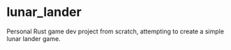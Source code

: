 # lunar_lander
Personal Rust game dev project from scratch, attempting to create a simple lunar lander game.
